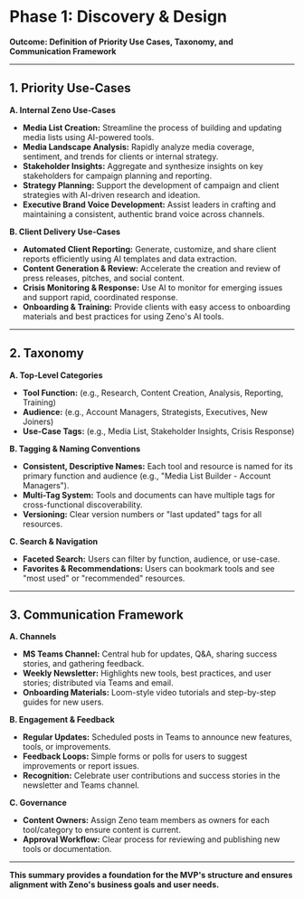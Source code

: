 # Phase 1: Discovery & Design

**Outcome: Definition of Priority Use Cases, Taxonomy, and Communication Framework**

---

## 1. Priority Use-Cases

**A. Internal Zeno Use-Cases**
- **Media List Creation:** Streamline the process of building and updating media lists using AI-powered tools.
- **Media Landscape Analysis:** Rapidly analyze media coverage, sentiment, and trends for clients or internal strategy.
- **Stakeholder Insights:** Aggregate and synthesize insights on key stakeholders for campaign planning and reporting.
- **Strategy Planning:** Support the development of campaign and client strategies with AI-driven research and ideation.
- **Executive Brand Voice Development:** Assist leaders in crafting and maintaining a consistent, authentic brand voice across channels.

**B. Client Delivery Use-Cases**
- **Automated Client Reporting:** Generate, customize, and share client reports efficiently using AI templates and data extraction.
- **Content Generation & Review:** Accelerate the creation and review of press releases, pitches, and social content.
- **Crisis Monitoring & Response:** Use AI to monitor for emerging issues and support rapid, coordinated response.
- **Onboarding & Training:** Provide clients with easy access to onboarding materials and best practices for using Zeno's AI tools.

---

## 2. Taxonomy

**A. Top-Level Categories**
- **Tool Function:** (e.g., Research, Content Creation, Analysis, Reporting, Training)
- **Audience:** (e.g., Account Managers, Strategists, Executives, New Joiners)
- **Use-Case Tags:** (e.g., Media List, Stakeholder Insights, Crisis Response)

**B. Tagging & Naming Conventions**
- **Consistent, Descriptive Names:** Each tool and resource is named for its primary function and audience (e.g., "Media List Builder - Account Managers").
- **Multi-Tag System:** Tools and documents can have multiple tags for cross-functional discoverability.
- **Versioning:** Clear version numbers or "last updated" tags for all resources.

**C. Search & Navigation**
- **Faceted Search:** Users can filter by function, audience, or use-case.
- **Favorites & Recommendations:** Users can bookmark tools and see "most used" or "recommended" resources.

---

## 3. Communication Framework

**A. Channels**
- **MS Teams Channel:** Central hub for updates, Q&A, sharing success stories, and gathering feedback.
- **Weekly Newsletter:** Highlights new tools, best practices, and user stories; distributed via Teams and email.
- **Onboarding Materials:** Loom-style video tutorials and step-by-step guides for new users.

**B. Engagement & Feedback**
- **Regular Updates:** Scheduled posts in Teams to announce new features, tools, or improvements.
- **Feedback Loops:** Simple forms or polls for users to suggest improvements or report issues.
- **Recognition:** Celebrate user contributions and success stories in the newsletter and Teams channel.

**C. Governance**
- **Content Owners:** Assign Zeno team members as owners for each tool/category to ensure content is current.
- **Approval Workflow:** Clear process for reviewing and publishing new tools or documentation.

---

**This summary provides a foundation for the MVP's structure and ensures alignment with Zeno's business goals and user needs.** 